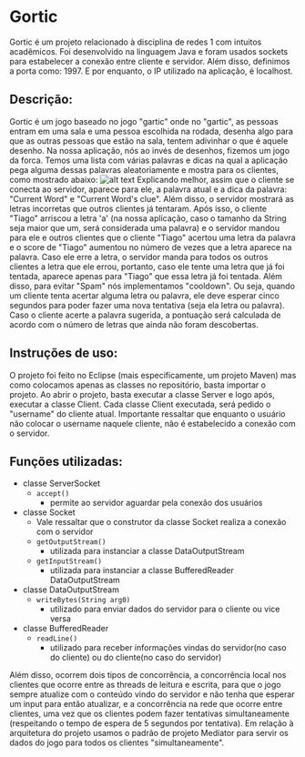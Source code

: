 # Gortic

Gortic é um projeto relacionado à disciplina de redes 1 com intuitos acadêmicos. Foi desenvolvido na linguagem Java e foram usados sockets para estabelecer a conexão entre cliente e servidor. Além disso, definimos a porta como: 1997. E por enquanto, o IP utilizado na aplicação, é localhost. 

## Descrição:
Gortic é um jogo baseado no jogo "gartic" onde no "gartic", as pessoas entram em uma sala e uma pessoa escolhida na rodada, desenha algo para que as outras pessoas que estão na sala, tentem adivinhar o que é aquele desenho. Na nossa aplicação, nós ao invés de desenhos, fizemos um jogo da forca. Temos uma lista com várias palavras e dicas na qual a aplicação pega alguma dessas palavras aleatoriamente e mostra para os clientes, como mostrado abaixo: ![alt text](https://media.discordapp.net/attachments/349715025226629134/446518893066977281/unknown.png?width=720&height=614)
Explicando melhor, assim que o cliente se conecta ao servidor, aparece para ele, a palavra atual e a dica da palavra: "Current Word" e "Current Word's clue". Além disso, o servidor mostrará as letras incorretas que outros clientes já tentaram. Após isso, o cliente "Tiago" arriscou a letra 'a' (na nossa aplicação, caso o tamanho da String seja maior que um, será considerada uma palavra) e o servidor mandou para ele e outros clientes que o cliente "Tiago" acertou uma letra da palavra e o score de "Tiago" aumentou no número de vezes que a letra aparece na palavra. Caso ele erre a letra, o servidor manda para todos os outros clientes a letra que ele errou, portanto, caso ele tente uma letra que já foi tentada, aparece apenas para "Tiago" que essa letra já foi tentada. Além disso, para evitar "Spam" nós implementamos "cooldown". Ou seja, quando um cliente tenta acertar alguma letra ou palavra, ele deve esperar cinco segundos para poder fazer uma nova tentativa (seja ela letra ou palavra). Caso o cliente acerte a palavra sugerida, a pontuação será calculada de acordo com o número de letras que ainda não foram descobertas.

## Instruções de uso:
O projeto foi feito no Eclipse (mais especificamente, um projeto Maven) mas como colocamos apenas as classes no repositório, basta importar o projeto.
Ao abrir o projeto, basta executar a classe Server e logo após, executar a classe Client. Cada classe Client executada, será pedido o "username" do cliente atual. Importante ressaltar que enquanto o usuário não colocar o username naquele cliente, não é estabelecido a conexão com o servidor.
## Funções utilizadas:
- classe ServerSocket
  - `accept()`
    - permite ao servidor aguardar pela conexão dos usuários
- classe Socket
  - Vale ressaltar que o construtor da classe Socket realiza a conexão com o servidor
  - `getOutputStream()`
    - utilizada para instanciar a classe DataOutputStream
  - `getInputStream()` 
    - utilizada para instanciar a classe BufferedReader DataOutputStream
- classe DataOutputStream 
  - `writeBytes(String arg0)`
    - utilizado para enviar dados do servidor para o cliente ou vice versa
- classe BufferedReader
  - `readLine()`
    - utilizado para receber informações vindas do servidor(no caso do cliente) ou do cliente(no caso do servidor)

Além disso, ocorrem dois tipos de concorrência, a concorrência local nos clientes que ocorre entre as threads de leitura e escrita, para que o jogo sempre atualize com o conteúdo vindo do servidor e não tenha que esperar um input para então atualizar, e a concorrência na rede que ocorre entre clientes, uma vez que os clientes podem fazer tentativas simultaneamente (respeitando o tempo de espera de 5 segundos por tentativa). Em relação à arquitetura do projeto usamos o padrão de projeto Mediator para servir os dados do jogo para todos os clientes "simultaneamente".
